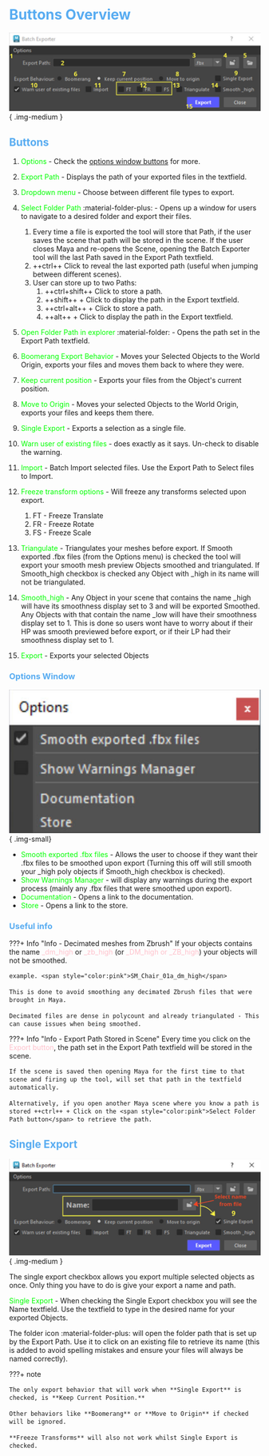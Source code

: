 # **<span style="color:rgb(88, 172, 241);">Buttons Overview</span>**

![Batch Exporter Window](images/Batch_Exporter_Buttons_Overview.jpg){ .img-medium } 
## <span style="color:rgb(88, 172, 241);">**Buttons**</span>
1. <span style="color:lime">Options</span>  - Check the [options window buttons](#options-window-buttons) for more.

2. <span style="color:lime">Export Path</span> - Displays the path of your exported files in the textfield.
3. <span style="color:lime">Dropdown menu</span> - Choose between different file types to export.
4. <span style="color:lime">Select Folder Path</span> :material-folder-plus: - Opens up a window for users to navigate to a desired folder and export their files.
    1. Every time a file is exported the tool will store that Path, if the user saves the scene that path will be stored in the scene. If the user closes Maya and re-opens the Scene, opening the Batch Exporter tool will the last Path saved in the Export Path textfield.
    2. ++ctrl++ Click to reveal the last exported path (useful when jumping between different scenes).
    3. User can store up to two Paths:
        1. ++ctrl+shift++ Click to store a path.
        2. ++shift++ + Click to display the path in the Export textfield.
        3. ++ctrl+alt++ + Click to store a path.
        4. ++alt++ + Click to display the path in the Export textfield.
5. <span style="color:lime">Open Folder Path in explorer</span> :material-folder: - Opens the path set in the Export Path textfield.
6. <span style="color:lime">Boomerang Export Behavior </span>- Moves your Selected Objects to the World Origin, exports your files and moves them back to where they were.
7. <span style="color:lime">Keep current position </span> - Exports your files from the Object's current position.
8. <span style="color:lime">Move to Origin</span> - Moves your selected Objects to the World Origin, exports your files and keeps them there.
9. <span style="color:lime">Single Export</span> - Exports a selection as a single file.
10. <span style="color:lime">Warn user of existing files</span> - does exactly as it says. Un-check to disable the warning.
11. <span style="color:lime">Import</span> - Batch Import selected files. Use the Export Path to Select files to Import.
12. <span style="color:lime">Freeze transform options</span> - Will freeze any transforms selected upon export.
    1. FT - Freeze Translate
    2. FR - Freeze Rotate
    3. FS - Freeze Scale
13. <span style="color:lime">Triangulate</span> - Triangulates your meshes before export. If Smooth exported .fbx files (from the Options menu) is checked the tool will export your smooth mesh preview Objects smoothed and triangulated. If Smooth_high checkbox is checked any Object with _high in its name will not be triangulated.
14. <span style="color:lime">Smooth_high</span> - Any Object in your scene that contains the name _high will have its smoothness display set to 3 and will be exported Smoothed. Any Objects with that contain the name _low will have their smoothness display set to 1. 
This is done so users wont have to worry about if their HP was smooth previewed before export, or if their LP had their smoothness display set to 1.
15. <span style="color:lime">Export</span> - Exports your selected Objects

### <span style="color:rgb(88, 172, 241);">**Options Window**</span>

![Batch Exporter Window](images/Batch_Exporter_Options_Window.jpg){ .img-small}

- <span style="color:lime">Smooth exported .fbx files</span> - Allows the user to choose if they want their .fbx files to be smoothed upon export (Turning this off will still smooth your _high poly objects if Smooth_high checkbox is checked).
- <span style="color:lime">Show Warnings Manager</span> - will display any warnings during the export process (mainly any .fbx files that were smoothed upon export).
- <span style="color:lime">Documentation</span> - Opens a link to the documentation.
- <span style="color:lime">Store</span> - Opens a link to the store. 


### <span style="color:rgb(88, 172, 241);">**Useful info**</span>

???+ Info "Info - Decimated meshes from Zbrush"
    If your objects contains the name <span style="color:pink">_dm_high</span> or <span style="color:pink">_zb_high</span> (or <span style="color:pink">_DM_high or _ZB_high</span>) your objects will not be smoothed. 

    example. <span style="color:pink">SM_Chair_01a_dm_high</span>  
    
    This is done to avoid smoothing any decimated Zbrush files that were brought in Maya.
    
    Decimated files are dense in polycount and already triangulated - This can cause issues when being smoothed.


???+ Info "Info - Export Path Stored in Scene"
    Every time you click on the <span style="color:pink">Export button</span>, the path set in the Export Path textfield will be stored in the scene. 
    
    If the scene is saved then opening Maya for the first time to that scene and firing up the tool, will set that path in the textfield automatically. 

    Alternatively, if you open another Maya scene where you know a path is stored ++ctrl++ + Click on the <span style="color:pink">Select Folder Path button</span> to retrieve the path.

## <span style="color:rgb(88, 172, 241);">**Single Export**</span>

![Batch Exporter Window](images/Batch_Exporter_Single_Export.jpg){ .img-medium } 

The single export checkbox allows you export multiple selected objects as once. 
Only thing you have to do is give your export a name and path. 

<span style="color:lime">Single Export</span> - When checking the Single Export checkbox you will see the Name textfield.  Use the textfield to type in the desired name for your exported Objects.

The folder icon :material-folder-plus: will open the folder path that is set up by the Export Path.
Use it to click on an existing file to retrieve its name (this is added to avoid spelling mistakes and ensure your files will always be named correctly).

???+ note
    
    The only export behavior that will work when **Single Export** is checked, is **Keep Current Position.** 
    
    Other behaviors like **Boomerang** or **Move to Origin** if checked will be ignored.

    **Freeze Transforms** will also not work whilst Single Export is checked.


